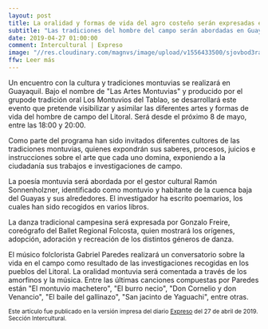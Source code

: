 ```yaml
---
layout: post
title: La oralidad y formas de vida del agro costeño serán expresadas en un encuentro con 'Las Artes Montuvias'
subtitle: "Las tradiciones del hombre del campo serán abordadas en Guayaquil"
date: 2019-04-27 01:00:00
comment: Intercultural | Expreso
image: "//res.cloudinary.com/magnvs/image/upload/v1556433500/sjovbod3rakchmb3u2oo.jpg"
ffw: Leer más
---
```

Un encuentro con la cultura y tradiciones montuvias se realizará en Guayaquil. Bajo el nombre de "Las Artes Montuvias" y producido por el grupode tradición oral Los Montuvios del Tablao, se desarrollará este evento que pretende visibilizar y asimilar las diferentes artes y formas de vida del hombre de campo del Litoral. Será desde el próximo 8 de mayo, entre las 18:00 y 20:00.

Como parte del programa han sido invitados diferentes cultores de las tradiciones montuvias, quienes expondrán sus saberes, procesos, juicios e instrucciones sobre el arte que cada uno domina, exponiendo a la ciudadanía sus trabajos e investigaciones de campo.

La poesía montuvia será abordada por el gestor cultural Ramón Sonnenholzner, identificado como montuvio y habitante de la cuenca baja del Guayas y sus alrededores. El investigador ha escrito poemarios, los cuales han sido recogidos en varios libros.

La danza tradicional campesina será expresada por Gonzalo Freire, coreógrafo del Ballet Regional Folcosta, quien mostrará los orígenes, adopción, adoración y recreación de los distintos géneros de danza.

El músico folclorista Gabriel Paredes realizará un conversatorio sobre la vida en el campo como resultado de las investigaciones recogidas en los pueblos del Litoral. La oralidad montuvia será comentada a través de los amorfinos y la música. Entre las últimas canciones compuestas por Paredes están "El montuvio machetero", "El burro necio", "Don Cornelio y don Venancio", "El baile del gallinazo", "San jacinto de Yaguachi", entre otras.

<small>Este artículo fue publicado en la versión impresa del diario [Expreso](//www.expreso.ec) del 27 de abril de 2019. Sección Intercultural.</small>
